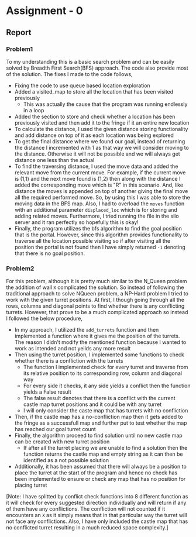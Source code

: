 # Assignment - 0

## Report

### Problem1

To my understanding this is a basic search problem and can be easily solved by Breadth First Search(BFS) approach. The code also provide most of the solution. The fixes I made to the code follows,
- Fixing the code to use queue based location exploration
- Added a visited_map to store all the location that has been visited previously
    - This was actually the cause that the program was running endlessly in a loop
- Added the section to store and check whether a location has been previously visited and then add it to the fringe if it an entire new location
- To calculate the distance, I used the given distance storing functionality and add distance on top of it as each location was being explored
- To get the final distance where we found our goal, instead of returning the distance I incremented with 1 as that way we will consider moving to the distance. Otherwise it will not be possible and we will always get distance one less than the actual
- To find the traversing distance, I used the move data and added the relevant move from the current move.
    For example, if the current move is (1,1) and the next move found is (1,2) then along with the distance I added the corresponding move which is "R" in this scenario. And, like distance the moves is appended on top of another giving the final move all the required performed move. So, by using this I was able to store the moving data in the BFS map. Also, I had to overload the `moves` function with an additional parameter `displaced_loc` which is for storing and adding related moves. Furthermore, I tried running the file in the silo server and it ran perfectly so hopefully this is okay!
- Finally, the program utilizes the bfs algorithm to find the goal position that is the portal. However, since this algorithm provides functionality to traverse all the location possible visiting so if after visiting all the position the portal is not found then I have simply returned `-1` denoting that there is no goal position.

### Problem2

For this problem, although it is pretty much similar to the N_Queen problem the addition of wall `X` complicated the solution. So instead of following the traditional approach to solve NQueen problem, a NP-Hard problem I tried to work with the given turret positions. At first, I though going through all the rows, columns and diagonal points to find whether there is any conflicting turrets. However, that prove to be a much complicated approach so instead I followed the below procedure,
- In my approach, I utilized the `add_turrets` function and then implemented a function where it gives me the position of the turrets. The reason I didn't modify the mentioned function because I wanted to work as intended and not yeilds any more result
- Then using the turret position, I implemented some functions to check whether there is a confliction with the turrets
    - The function I implemented check for every turret and traverse from its relative position to its corresponding row, column and diagonal way
    - For every side it checks, it any side yields a conflict then the function yields a False result
    - The false result denotes that there is a conflict with the current castle map turret positions and it could be with any turret
    - I will only consider the caste map that has turrets with no confliction
- Then, if the castle map has a no-confliction map then it gets added to the fringe as a successfull map and further put to test whether the map has reached our goal turret count
- Finally, the algorithm proceed to find solution until no new castle map can be created with new turret position
    - If after all the turret placing we are unable to find a solution then the function returns the castle map and empty string as it can then be identified as a not possible solution
- Additionally, it has been assumed that there will always be a position to place the turret at the start of the program and hence no check has been implemented to ensure or check any map that has no position for placing turret

[Note: I have splitted by conflict check functions into 8 different function as it will check for every suggested direction individually and will return if any of them have any conflictions. The confliction will not counted if it encounters an `X` as it simply means that in that particular way the turret will not face any conflictions. Also, I have only included the castle map that has no conflicted turret resulting in a much reduced space complexity.]
